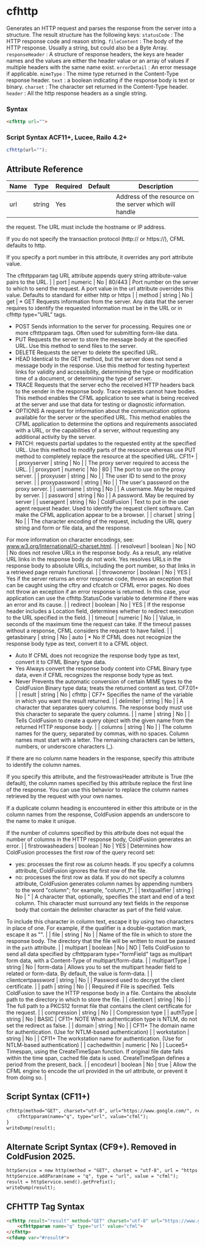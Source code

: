 # cfhttp

Generates an HTTP request and parses the response from the server into a structure. The result structure has the following keys:
`statusCode` : The HTTP response code and reason string.
`fileContent` : The body of the HTTP response. Usually a string, but could also be a Byte Array.
`responseHeader` : A structure of response headers, the keys are header names and the values are either the header value or an array of values if multiple headers with the same name exist.
`errorDetail` : An error message if applicable.
`mimeType` : The mime type returned in the Content-Type response header.
`text` : a boolean indicating if the response body is text or binary.
`charset` : The character set returned in the Content-Type header.
`header` : All the http response headers as a single string.

### Syntax

```html
<cfhttp url="">
```

### Script Syntax ACF11+, Lucee, Railo 4.2+

```javascript
cfhttp(url="");
```

## Attribute Reference

| Name | Type | Required | Default | Description |
| --- | --- | --- | --- | --- |
| url | string | Yes |  | Address of the resource on the server which will handle
 the request. The URL must include the hostname or IP
 address.

 If you do not specify the transaction protocol (http:// or
 https://), CFML defaults to http.

 If you specify a port number in this attribute, it
 overrides any port attribute value.

 The cfhttpparam tag URL attribute appends query string
 attribute-value pairs to the URL. |
| port | numeric | No | 80/443 | Port number on the server to which to send the request.
 A port value in the url attribute overrides this value.
 Defaults to standard for either http or https |
| method | string | No | get | * GET Requests information from the server. Any data that
 the server requires to identify the requested
 information must be in the URL or in cfhttp type="URL"
 tags.
 * POST Sends information to the server for processing.
 Requires one or more cfhttpparam tags. Often used for
 submitting form-like data.
 * PUT Requests the server to store the message body at the
 specified URL. Use this method to send files to the
 server.
 * DELETE Requests the server to delete the specified URL.
 * HEAD Identical to the GET method, but the server does
 not send a message body in the response. Use this
 method for testing hypertext links for validity and
 accessibility, determining the type or modification
 time of a document, or determining the type of server.
 * TRACE Requests that the server echo the received HTTP
 headers back to the sender in the response body. Trace
 requests cannot have bodies. This method enables the
 CFML application to see what is being received
 at the server and use that data for testing or
 diagnostic information.
 * OPTIONS A request for information about the
 communication options available for the server or the
 specified URL. This method enables the CFML
 application to determine the options and requirements
 associated with a URL, or the capabilities of a server,
 without requesting any additional activity by the
 server.
 * PATCH: requests partial updates to the requested entity at the specified URL. Use this method to modify parts of the resource whereas use PUT method to completely replace the resource at the specified URL. CF11+ |
| proxyserver | string | No |  | The proxy server required to access the URL. |
| proxyport | numeric | No | 80 | The port to use on the proxy server. |
| proxyuser | string | No |  | The user ID to send to the proxy server. |
| proxypassword | string | No |  | The user's password on the proxy server. |
| username | string | No |  | A username. May be required by server. |
| password | string | No |  | A password. May be required by server |
| useragent | string | No | ColdFusion | Text to put in the user agent request header. Used to
 identify the request client software. Can make the
 CFML application appear to be a browser. |
| charset | string | No |  | The character encoding of the request, including the URL
 query string and form or file data, and the response.

 For more information on character encodings, see:
 www.w3.org/International/O-charset.html. |
| resolveurl | boolean | No | NO | No does not resolve URLs in the response body. As a result,
 any relative URL links in the response body do not work.
 Yes resolves URLs in the response body to absolute URLs,
 including the port number, so that links in a retrieved
 page remain functional. |
| throwonerror | boolean | No | YES | Yes if the server returns an error response code, throws
 an exception that can be caught using the cftry and
 cfcatch or CFML error pages.
 No does not throw an exception if an error response is
 returned. In this case, your application can use the
 cfhttp.StatusCode variable to determine if there was
 an error and its cause. |
| redirect | boolean | No | YES | If the response header includes a Location field,
 determines whether to redirect execution to the URL
 specified in the field. |
| timeout | numeric | No |  | Value, in seconds of the maximum time the request can take.
 If the timeout passes without a response, CFML
 considers the request to have failed. |
| getasbinary | string | No | auto | * No If CFML does not recognize the response body
 type as text, convert it to a CFML object.
 * Auto If CFML does not recognize the response body
 type as text, convert it to CFML Binary type data.
 * Yes Always convert the response body content into
 CFML Binary type data, even if CFML
 recognizes the response body type as text.
 * Never Prevents the automatic conversion of certain
 MIME types to the ColdFusion Binary type data;
 treats the returned content as text. CF7.01+ |
| result | string | No | cfhttp | CF7+ Specifies the name of the variable in which you want the result returned. |
| delimiter | string | No |  | A character that separates query columns. The response body must use this character to separate the query columns. |
| name | string | No |  | Tells ColdFusion to create a query object with the given
 name from the returned HTTP response body. |
| columns | string | No |  | The column names for the query, separated by commas, with no
 spaces. Column names must start with a letter. The remaining
 characters can be letters, numbers, or underscore
 characters (_).
 
 If there are no column name headers in the response,
 specify this attribute to identify the column names.
 
 If you specify this attribute, and the firstrowasHeader
 attribute is True (the default), the column names specified
 by this attribute replace the first line of the response.
 You can use this behavior to replace the column names
 retrieved by the request with your own names.
 
 If a duplicate column heading is encountered in either this
 attribute or in the column names from the response,
 ColdFusion appends an underscore to the name to make it
 unique.
 
 If the number of columns specified by this attribute does
 not equal the number of columns in the HTTP response body,
 ColdFusion generates an error. |
| firstrowasheaders | boolean | No | YES | Determines how ColdFusion processes the first row of the
 query record set:
 * yes: processes the first row as column heads. If you
 specify a columns attribute, ColdFusion ignores the
 first row of the file.
 * no: processes the first row as data. If you do not
 specify a columns attribute, ColdFusion generates column
 names by appending numbers to the word "column"; for
 example, "column_1". |
| textqualifier | string | No | " | A character that, optionally, specifies the start and end
 of a text column. This character must surround any text
 fields in the response body that contain the delimiter
 character as part of the field value.
 
 To include this character in column text, escape it by
 using two characters in place of one. For example, if the
 qualifier is a double-quotation mark, escape it as "". |
| file | string | No |  | Name of the file in which to store the response body. The directory that the file will be written to must be passed in the `path` attribute. |
| multipart | boolean | No | NO | Tells ColdFusion to send all data specified by cfhttpparam type="formField" tags as multipart form data, with a Content-Type of multipart/form-data. |
| multipartType | string | No | form-data | Allows you to set the multipart header field to related or form-data. By default, the value is form-data. |
| clientcertpassword | string | No |  | Password used to decrypt the client certificate. |
| path | string | No |  | Required if File is specified. Tells ColdFusion to save the HTTP response body in a file. Contains the absolute path to the directory in which to store the file. |
| clientcert | string | No |  | The full path to a PKCS12 format file that contains the client certificate for the request. |
| compression | string | No |  | Compression type |
| authType | string | No | BASIC | CF11+ NOTE When authentication type is NTLM, do not set the redirect as false. |
| domain | string | No |  | CF11+ The domain name for authentication. (Use for NTLM-based authentication) |
| workstation | string | No |  | CF11+ The workstation name for authentication. (Use for NTLM-based authentication) |
| cachedwithin | numeric | No |  | Lucee5+ Timespan, using the CreateTimeSpan function. If original
 file date falls within the time span, cached file data is
 used. CreateTimeSpan defines a period from the present, back. |
| encodeurl | boolean | No | true | Allow the CFML engine to encode the url provided in the url attribute, or prevent it from doing so. |

## Script Syntax (CF11+)

```html
cfhttp(method="GET", charset="utf-8", url="https://www.google.com/", result="result") {
    cfhttpparam(name="q", type="url", value="cfml");
}
writeDump(result);
```

## Alternate Script Syntax (CF9+). Removed in ColdFusion 2025.

```html
httpService = new http(method = "GET", charset = "utf-8", url = "https://www.google.com/");
httpService.addParam(name = "q", type = "url", value = "cfml");
result = httpService.send().getPrefix();
writeDump(result);
```

## CFHTTP Tag Syntax

```html
<cfhttp result="result" method="GET" charset="utf-8" url="https://www.google.com/">
    <cfhttpparam name="q" type="url" value="cfml">
</cfhttp>
<cfdump var="#result#">
```

